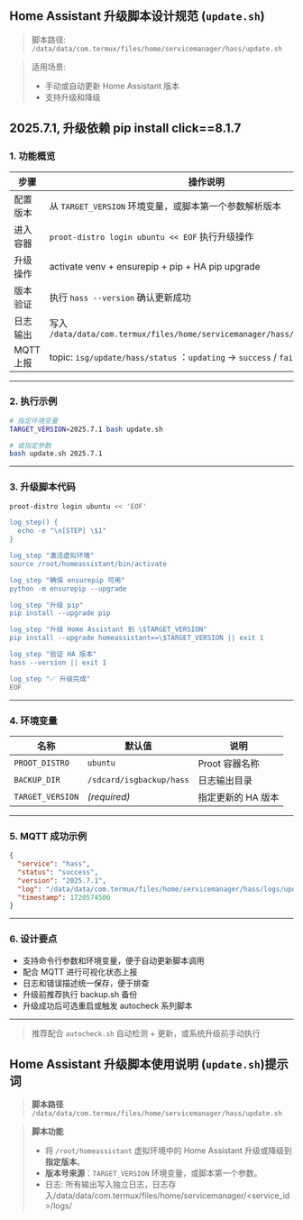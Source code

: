 ## Home Assistant 升级脚本设计规范 (`update.sh`)

> 脚本路径:
> `/data/data/com.termux/files/home/servicemanager/hass/update.sh`

> 适用场景:
>
> * 手动或自动更新 Home Assistant 版本
> * 支持升级和降级

2025.7.1, 升级依赖 pip install click==8.1.7
---

### 1. 功能概览

| 步骤      | 操作说明                                                                         |
| ------- | ---------------------------------------------------------------------------- |
| 配置版本    | 从 `TARGET_VERSION` 环境变量，或脚本第一个参数解析版本                                         |
| 进入容器    | `proot-distro login ubuntu << EOF` 执行升级操作                                    |
| 升级操作    | activate venv + ensurepip + pip + HA pip upgrade                             |
| 版本验证    | 执行 `hass --version` 确认更新成功                                                   |
| 日志输出    | 写入 `/data/data/com.termux/files/home/servicemanager/hass/logs/update.log`    |
| MQTT 上报 | topic: `isg/update/hass/status` ：`updating` → `success` / `failed` + message |

---

### 2. 执行示例

```bash
# 指定环境变量
TARGET_VERSION=2025.7.1 bash update.sh

# 或指定参数
bash update.sh 2025.7.1
```

---

### 3. 升级脚本代码

```bash
proot-distro login ubuntu << 'EOF'

log_step() {
  echo -e "\n[STEP] \$1"
}

log_step "激活虚拟环境"
source /root/homeassistant/bin/activate

log_step "确保 ensurepip 可用"
python -m ensurepip --upgrade

log_step "升级 pip"
pip install --upgrade pip

log_step "升级 Home Assistant 到 \$TARGET_VERSION"
pip install --upgrade homeassistant==\$TARGET_VERSION || exit 1

log_step "验证 HA 版本"
hass --version || exit 1

log_step "✅ 升级完成"
EOF
```

---

### 4. 环境变量

| 名称               | 默认值                      | 说明          |
| ---------------- | ------------------------ | ----------- |
| `PROOT_DISTRO`   | `ubuntu`                 | Proot 容器名称  |
| `BACKUP_DIR`     | `/sdcard/isgbackup/hass` | 日志输出目录      |
| `TARGET_VERSION` | *(required)*             | 指定更新的 HA 版本 |

---

### 5. MQTT 成功示例

```json
{
  "service": "hass",
  "status": "success",
  "version": "2025.7.1",
  "log": "/data/data/com.termux/files/home/servicemanager/hass/logs/update.log",
  "timestamp": 1720574500
}
```

---

### 6. 设计要点

* 支持命令行参数和环境变量，便于自动更新脚本调用
* 配合 MQTT 进行可视化状态上报
* 日志和错误描述统一保存，便于排查
* 升级前推荐执行 backup.sh 备份
* 升级成功后可选重启或触发 autocheck 系列脚本

---

> 推荐配合 `autocheck.sh` 自动检测 + 更新，或系统升级前手动执行



## Home Assistant 升级脚本使用说明 (`update.sh`)提示词

> **脚本路径**
> `/data/data/com.termux/files/home/servicemanager/hass/update.sh`

> **脚本功能**
>
> * 将 `/root/homeassistant` 虚拟环境中的 Home Assistant 升级或降级到 **指定版本**。
> * **版本号来源**：`TARGET_VERSION` 环境变量，或脚本第一个参数。
> * 日志: 所有输出写入独立日志，日志存入/data/data/com.termux/files/home/servicemanager/<service_id>/logs/<script>.log, 保存最近500条
> * 通过termux Mosquitto cli 上报 MQTT，主题：isg/update/hass/status `updating` → `success` / `failed`。
> * MQTT broker信息从 /data/data/com.termux/files/home/servicemanager/configuration.yaml获取
> * 错误消息：通过MQTT message上报，message为英文
> * 通过环境参数可以指定升级的版本
> * 升级后需要使用stop.sh停止homeassistant, start.sh开启homeassistant, 最后使用status.sh来判断HA是否运行起来，正常运行后才能判断为success
> * 升级脚本
>
```bash
proot-distro login ubuntu << 'EOF'

log_step() {
  echo -e "\n[STEP] $1"
}

log_step "激活虚拟环境"
source /root/homeassistant/bin/activate

log_step "升级 ensurepip（确保 pip 可用）"
python -m ensurepip --upgrade

log_step "升级 pip"
pip install --upgrade pip
pip install click==8.1.7

log_step "升级 Home Assistant 到 2025.7.1"
pip install --upgrade homeassistant==2025.7.1

log_step "验证版本"
hass --version

log_step "✅ 升级完成"

EOF
```

增加校验：若未设置 TARGET_VERSION 环境变量，则立即：
打印错误，上报 MQTT 状态 failed
脚本中止，不再进入 proot 升级逻辑
现在必须这样运行：
TARGET_VERSION=2025.7.1 bash update.sh
否则脚本将拒绝执行，避免出现 homeassistant== 的错误命令。还需验证版本号格式或校验升级是否成功

升级后，第一次启动会比较久，需要“等待直到启动成功或超时”策略
如果最后超时，启动失败，需要MQTT发升级失败的消息
